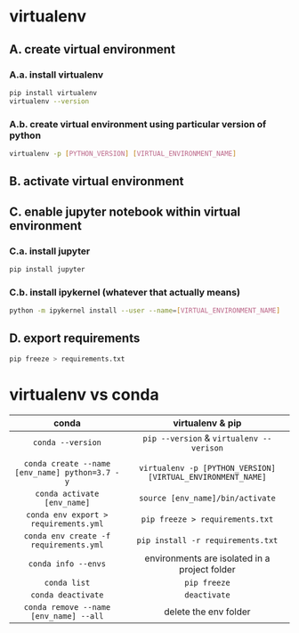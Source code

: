 # virtualenv
## A. create virtual environment
### A.a. install virtualenv
```bash
pip install virtualenv
virtualenv --version
```
### A.b. create virtual environment using particular version of python
```bash
virtualenv -p [PYTHON_VERSION] [VIRTUAL_ENVIRONMENT_NAME]
```
## B. activate virtual environment

## C. enable jupyter notebook within virtual environment
### C.a. install jupyter
```bash
pip install jupyter
```
### C.b. install ipykernel (whatever that actually means)
```bash
python -m ipykernel install --user --name=[VIRTUAL_ENVIRONMENT_NAME]
```

## D. export requirements
```bash
pip freeze > requirements.txt
```

# virtualenv vs conda

|conda|virtualenv & pip|
|:---:|:---:|
|```conda --version```|```pip --version``` & ```virtualenv --verison```|
|||
|```conda create --name [env_name] python=3.7 -y```|```virtualenv -p [PYTHON_VERSION] [VIRTUAL_ENVIRONMENT_NAME]```|
|```conda activate [env_name]```|```source [env_name]/bin/activate```|
|```conda env export > requirements.yml```|```pip freeze > requirements.txt```|
|```conda env create -f requirements.yml```|```pip install -r requirements.txt```|
|```conda info --envs```|environments are isolated in a project folder|
|```conda list```|```pip freeze```|
|```conda deactivate```|```deactivate```|
|```conda remove --name [env_name] --all```|delete the env folder|

